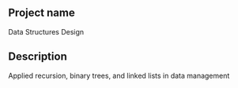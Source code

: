 ## Project name 
Data Structures Design

## Description
Applied recursion, binary trees, and linked lists in data management
